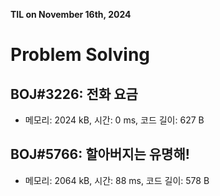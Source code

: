 **TIL on November 16th, 2024**

# Problem Solving
## BOJ#3226: 전화 요금
* 메모리: 2024 kB, 시간: 0 ms, 코드 길이: 627 B 

## BOJ#5766: 할아버지는 유명해!
* 메모리: 2064 kB, 시간: 88 ms, 코드 길이: 578 B 
